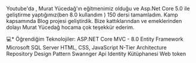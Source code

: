Youtube'da , Murat Yücedağ'ın eğitmenimiz olduğu ve Asp.Net Core 5.0 ile geliştirme yaptığımız(ben 8.0 kullandım ) 150 dersi tamamladım. 
Kamp kapsamında Blog projesi geliştirdik. Bize kattıklarından ve emeklerinden dolayı Murat Yücedağ hocama çok teşekkür ederim.



💻* Öğrendiğim Teknolojiler:
ASP.NET Core MVC - 8.0
Entity Framework
Microsoft SQL Server
HTML, CSS, JavaScript
N-Tier Architecture
Repository Design Pattern
Swannger Api
Identity Kütüphanesi
Web token 

